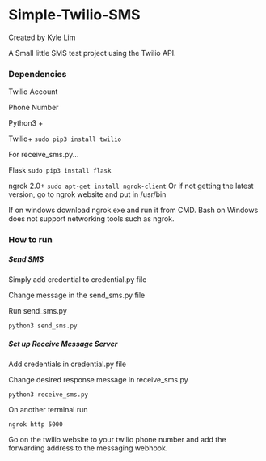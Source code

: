 # Simple-Twilio-SMS
Created by Kyle Lim

A Small little SMS test project using the Twilio API.

### Dependencies

Twilio Account

Phone Number

Python3 +

Twilio+
```sudo pip3 install twilio```

For receive_sms.py...

Flask
```sudo pip3 install flask```

ngrok 2.0+
```sudo apt-get install ngrok-client```
Or if not getting the latest version, go to ngrok website and put in /usr/bin

If on windows download ngrok.exe and run it from CMD. Bash on Windows does not
support networking tools such as ngrok.

### How to run

##### Send SMS

Simply add credential to credential.py file

Change message in the send_sms.py file

Run send_sms.py
```
python3 send_sms.py
```

##### Set up Receive Message Server

Add credentials in credential.py file

Change desired response message in receive_sms.py

```
python3 receive_sms.py
```

On another terminal run

```
ngrok http 5000
```

Go on the twilio website to your twilio phone number and add the forwarding
address to the messaging webhook.
